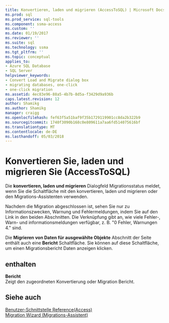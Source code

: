 ```yaml
---
title: Konvertieren, laden und migrieren (AccessToSQL) | Microsoft Docs
ms.prod: sql
ms.prod_service: sql-tools
ms.component: ssma-access
ms.custom: ''
ms.date: 01/19/2017
ms.reviewer: ''
ms.suite: sql
ms.technology: ssma
ms.tgt_pltfrm: ''
ms.topic: conceptual
applies_to:
- Azure SQL Database
- SQL Server
helpviewer_keywords:
- Convert Load and Migrate dialog box
- migrating databases, one-click
- one-click migration
ms.assetid: 4ec83e96-88a5-4b7b-8d5a-f3429d9a936b
caps.latest.revision: 12
author: Shamikg
ms.author: Shamikg
manager: craigg
ms.openlocfilehash: fef63f5a51baf9f35b1729119901cc8da2b322b9
ms.sourcegitcommit: 1740f3090b168c0e809611a7aa6fd514075616bf
ms.translationtype: MT
ms.contentlocale: de-DE
ms.lasthandoff: 05/03/2018
---
```

# <a name="convert-load-and-migrate-accesstosql"></a>Konvertieren Sie, laden und migrieren Sie (AccessToSQL)
Die **konvertieren, laden und migrieren** Dialogfeld Migrationsstatus meldet, wenn Sie die Schaltfläche mit den konvertieren, laden und migrieren oder den Migrations-Assistenten verwenden.  
  
Nachdem die Migration abgeschlossen ist, sehen Sie nur zu Informationszwecken, Warnung und Fehlermeldungen, indem Sie auf den Link in den beiden Abschnitten. Die Verknüpfung gibt an, wie viele Fehler-, Warn- und informationsmeldungen verfügbar, z. B. "0 Fehler, Warnungen 4." sind.  
  
Die **Migrieren von Daten für ausgewählte Objekte** Abschnitt der Seite enthält auch eine **Bericht** Schaltfläche. Sie können auf diese Schaltfläche, um einen Migrationsbericht Daten anzeigen klicken.  
  
## <a name="options"></a>enthalten  
**Bericht**  
Zeigt den zugeordneten Konvertierung oder Migration Bericht.  
  
## <a name="see-also"></a>Siehe auch  
[Benutzer-Schnittstelle Reference(Access)](http://msdn.microsoft.com/en-us/af24c303-4a41-449b-9c86-d6558a97e839)  
[Migration Wizard (Migrations-Assistent)](http://msdn.microsoft.com/en-us/5bab5914-b2ae-4795-8cf5-83e42d64bef2)  
  
